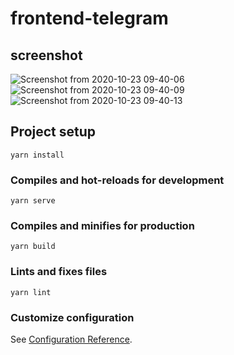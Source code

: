 # frontend-telegram

## screenshot
![Screenshot from 2020-10-23 09-40-06](https://user-images.githubusercontent.com/64463093/96950225-0a397900-1514-11eb-8c16-4a97aa4d493a.png)
![Screenshot from 2020-10-23 09-40-09](https://user-images.githubusercontent.com/64463093/96950284-22a99380-1514-11eb-821b-1b5b719ac448.png)
![Screenshot from 2020-10-23 09-40-13](https://user-images.githubusercontent.com/64463093/96950292-26d5b100-1514-11eb-8e14-ac95acefac63.png)


## Project setup
```
yarn install
```

### Compiles and hot-reloads for development
```
yarn serve
```

### Compiles and minifies for production
```
yarn build
```

### Lints and fixes files
```
yarn lint
```

### Customize configuration
See [Configuration Reference](https://cli.vuejs.org/config/).
